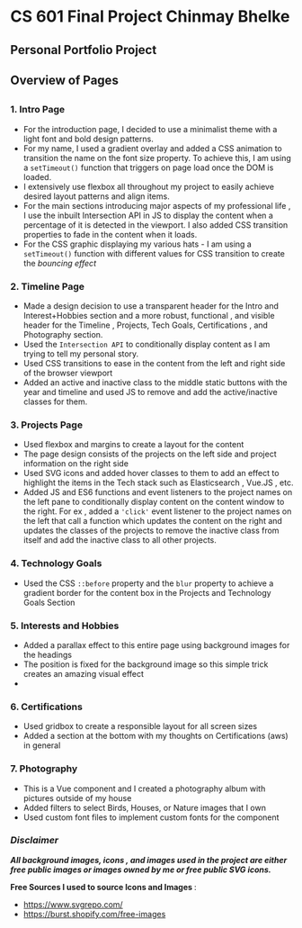 <h1>CS 601 Final Project Chinmay Bhelke </h1>

<h2> Personal Portfolio Project </h2>

<h2> Overview of Pages <h2>

<h3> 1. Intro Page </h3>

- For the introduction page, I decided to use a minimalist theme with a light font and bold design patterns.
- For my name, I used a gradient overlay and added a CSS animation to transition the name on the font size property. To achieve this, I am using a <code>setTimeout()</code> function that triggers on page load once the DOM is loaded.
- I extensively use flexbox all throughout my project to easily achieve desired layout patterns and align items.
- For the main sections introducing major aspects of my professional life , I use the inbuilt Intersection API in JS to display the content when a percentage of it is detected in the viewport. I also added CSS transition properties to fade in the content when it loads.
- For the CSS graphic displaying my various hats - I am using a <code>setTimeout()</code> function with different values for CSS transition to create the <em>bouncing effect</em>

<h3> 2. Timeline Page</h3>

- Made a design decision to use a transparent header for the Intro and Interest+Hobbies section and a more robust, functional , and visible header for the Timeline , Projects, Tech Goals, Certifications , and Photography section.
- Used the <code>Intersection API</code> to conditionally display content as I am trying to tell my personal story.
- Used CSS transitions to ease in the content from the left and right side of the browser viewport
- Added an active and inactive class to the middle static buttons with the year and timeline and used JS to remove and add the active/inactive classes for them.

<h3> 3. Projects Page</h3>

- Used flexbox and margins to create a layout for the content
- The page design consists of the projects on the left side and project information on the right side
- Used SVG icons and added hover classes to them to add an effect to highlight the items in the Tech stack such as Elasticsearch , Vue.JS , etc.
- Added JS and ES6 functions and event listeners to the project names on the left pane to conditionally display content on the content window to the right. For ex , added a <code>'click'</code> event listener to the project names on the left that call a function which updates the content on the right and updates the classes of the projects to remove the inactive class from itself and add the inactive class to all other projects.

<h3> 4. Technology Goals </h3>

- Used the CSS <code>::before</code> property and the <code>blur</code> property to achieve a gradient border for the content box in the Projects and Technology Goals Section

<h3> 5. Interests and Hobbies </h3>

- Added a parallax effect to this entire page using background images for the headings
- The position is fixed for the background image so this simple trick creates an amazing visual effect
-

<h3> 6. Certifications </h3>

- Used gridbox to create a responsible layout for all screen sizes
- Added a section at the bottom with my thoughts on Certifications (aws) in general

<h3> 7. Photography </h3>

- This is a Vue component and I created a photography album with pictures outside of my house
- Added filters to select Birds, Houses, or Nature images that I own
- Used custom font files to implement custom fonts for the component

<h3><em>Disclaimer</em></h3>

<em><b>All background images, icons , and images used in the project are either free public images or images owned by me or free public SVG icons.</b></em>

<b>Free Sources I used to source Icons and Images </b> :

- https://www.svgrepo.com/
- https://burst.shopify.com/free-images
